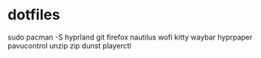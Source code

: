 # dotfiles
sudo pacman -S hyprland git firefox nautilus wofi kitty waybar hyprpaper pavucontrol unzip zip dunst playerctl

